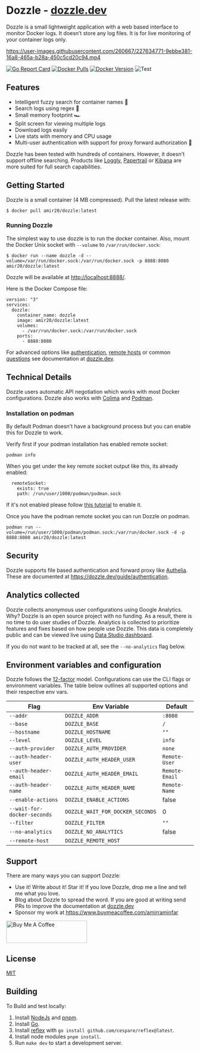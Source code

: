 # Dozzle - [dozzle.dev](https://dozzle.dev/)

Dozzle is a small lightweight application with a web based interface to monitor Docker logs. It doesn’t store any log files. It is for live monitoring of your container logs only.

https://user-images.githubusercontent.com/260667/227634771-9ebbe381-16a8-465a-b28a-450c5cd20c94.mp4

[![Go Report Card](https://goreportcard.com/badge/github.com/amir20/dozzle)](https://goreportcard.com/report/github.com/amir20/dozzle)
[![Docker Pulls](https://img.shields.io/docker/pulls/amir20/dozzle.svg)](https://hub.docker.com/r/amir20/dozzle/)
[![Docker Version](https://img.shields.io/docker/v/amir20/dozzle?sort=semver)](https://hub.docker.com/r/amir20/dozzle/)
![Test](https://github.com/amir20/dozzle/workflows/Test/badge.svg)

## Features

- Intelligent fuzzy search for container names 🤖
- Search logs using regex 🔦
- Small memory footprint 🏎
- Split screen for viewing multiple logs
- Download logs easily
- Live stats with memory and CPU usage
- Multi-user authentication with support for proxy forward authorization 🚨

Dozzle has been tested with hundreds of containers. However, it doesn't support offline searching. Products like [Loggly](https://www.loggly.com), [Papertrail](https://papertrailapp.com) or [Kibana](https://www.elastic.co/products/kibana) are more suited for full search capabilities.

## Getting Started

Dozzle is a small container (4 MB compressed). Pull the latest release with:

    $ docker pull amir20/dozzle:latest

### Running Dozzle

The simplest way to use dozzle is to run the docker container. Also, mount the Docker Unix socket with `--volume` to `/var/run/docker.sock`:

    $ docker run --name dozzle -d --volume=/var/run/docker.sock:/var/run/docker.sock -p 8888:8080 amir20/dozzle:latest

Dozzle will be available at [http://localhost:8888/](http://localhost:8888/).

Here is the Docker Compose file:

    version: "3"
    services:
      dozzle:
        container_name: dozzle
        image: amir20/dozzle:latest
        volumes:
          - /var/run/docker.sock:/var/run/docker.sock
        ports:
          - 8888:8080

For advanced options like [authentication](https://dozzle.dev/guide/authentication), [remote hosts](https://dozzle.dev/guide/remote-hosts) or common [questions](https://dozzle.dev/guide/faq) see documentation at [dozzle.dev](https://dozzle.dev/guide/getting-started).

## Technical Details

Dozzle users automatic API negotiation which works with most Docker configurations. Dozzle also works with [Colima](https://github.com/abiosoft/colima) and [Podman](https://podman.io/).

### Installation on podman

By default Podman doesn't have a background process but you can enable this for Dozzle to work.

Verify first if your podman installation has enabled remote socket:

```
podman info
```

When you get under the key remote socket output like this, its already enabled:

```
  remoteSocket:
    exists: true
    path: /run/user/1000/podman/podman.sock
```

If it's not enabled please follow [this tutorial](https://github.com/containers/podman/blob/main/docs/tutorials/socket_activation.md) to enable it.

Once you have the podman remote socket you can run Dozzle on podman.

```
podman run --volume=/run/user/1000/podman/podman.sock:/var/run/docker.sock -d -p 8888:8080 amir20/dozzle:latest
```

## Security

Dozzle supports file based authentication and forward proxy like [Authelia](https://www.authelia.com/). These are documented at https://dozzle.dev/guide/authentication.

## Analytics collected

Dozzle collects anonymous user configurations using Google Analytics. Why? Dozzle is an open source project with no funding. As a result, there is no time to do user studies of Dozzle. Analytics is collected to prioritize features and fixes based on how people use Dozzle. This data is completely public and can be viewed live using [ Data Studio dashboard](https://datastudio.google.com/s/naeIu0MiWsY).

If you do not want to be tracked at all, see the `--no-analytics` flag below.

## Environment variables and configuration

Dozzle follows the [12-factor](https://12factor.net/) model. Configurations can use the CLI flags or environment variables. The table below outlines all supported options and their respective env vars.

| Flag                        | Env Variable                     | Default        |
| --------------------------- | -------------------------------- | -------------- |
| `--addr`                    | `DOZZLE_ADDR`                    | `:8080`        |
| `--base`                    | `DOZZLE_BASE`                    | `/`            |
| `--hostname`                | `DOZZLE_HOSTNAME`                | `""`           |
| `--level`                   | `DOZZLE_LEVEL`                   | `info`         |
| `--auth-provider`           | `DOZZLE_AUTH_PROVIDER`           | `none`         |
| `--auth-header-user`        | `DOZZLE_AUTH_HEADER_USER`        | `Remote-User`  |
| `--auth-header-email`       | `DOZZLE_AUTH_HEADER_EMAIL`       | `Remote-Email` |
| `--auth-header-name`        | `DOZZLE_AUTH_HEADER_NAME`        | `Remote-Name`  |
| `--enable-actions`          | `DOZZLE_ENABLE_ACTIONS`          | false          |
| `--wait-for-docker-seconds` | `DOZZLE_WAIT_FOR_DOCKER_SECONDS` | 0              |
| `--filter`                  | `DOZZLE_FILTER`                  | `""`           |
| `--no-analytics`            | `DOZZLE_NO_ANALYTICS`            | false          |
| `--remote-host`             | `DOZZLE_REMOTE_HOST`             |                |

## Support

There are many ways you can support Dozzle:

- Use it! Write about it! Star it! If you love Dozzle, drop me a line and tell me what you love.
- Blog about Dozzle to spread the word. If you are good at writing send PRs to improve the documentation at [dozzle.dev](https://dozzle.dev/)
- Sponsor my work at https://www.buymeacoffee.com/amirraminfar

<a href="https://www.buymeacoffee.com/amirraminfar" target="_blank"><img src="https://cdn.buymeacoffee.com/buttons/v2/default-yellow.png" alt="Buy Me A Coffee" style="height: 60px !important;width: 217px !important;" ></a>

## License

[MIT](LICENSE)

## Building

To Build and test locally:

1. Install [NodeJs](https://nodejs.org/en/download/) and [pnpm](https://pnpm.io/installation).
2. Install [Go](https://go.dev/doc/install).
3. Install [reflex](https://github.com/cespare/reflex) with `go install github.com/cespare/reflex@latest`.
4. Install node modules `pnpm install`.
5. Run `make dev` to start a development server.
